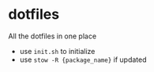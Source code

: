 # dotfiles
All the dotfiles in one place

- use `init.sh` to initialize
- use `stow -R {package_name}` if updated
